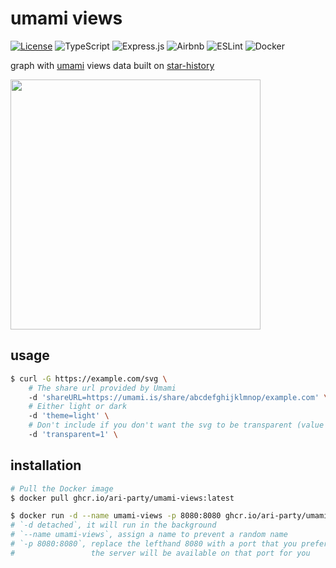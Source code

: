 # umami views

[![License](https://img.shields.io/github/license/ari-party/umami-views?style=for-the-badge)](./LICENSE)
![TypeScript](https://img.shields.io/badge/typescript-%23007ACC.svg?style=for-the-badge&logo=typescript&logoColor=white)
![Express.js](https://img.shields.io/badge/express.js-%23404d59.svg?style=for-the-badge&logo=express&logoColor=%2361DAFB)
![Airbnb](https://img.shields.io/badge/Airbnb-%23ff5a5f.svg?style=for-the-badge&logo=Airbnb&logoColor=white)
![ESLint](https://img.shields.io/badge/ESLint-4B3263?style=for-the-badge&logo=eslint&logoColor=white)
![Docker](https://img.shields.io/badge/docker-%230db7ed.svg?style=for-the-badge&logo=docker&logoColor=white)

graph with [umami](https://github.com/umami-software/umami) views data built on [star-history](https://github.com/star-history/star-history)

<img style="height: 400px" src="https://umami-views.astrid.exposed/svg?shareURL=https://eu.umami.is/share/LGazGOecbDtaIwDr/umami.is&theme=light" />

## usage

```bash
$ curl -G https://example.com/svg \
    # The share url provided by Umami
    -d 'shareURL=https://umami.is/share/abcdefghijklmnop/example.com' \
    # Either light or dark
    -d 'theme=light' \
    # Don't include if you don't want the svg to be transparent (value can be anything)
    -d 'transparent=1' \
```

## installation

```bash
# Pull the Docker image
$ docker pull ghcr.io/ari-party/umami-views:latest

$ docker run -d --name umami-views -p 8080:8080 ghcr.io/ari-party/umami-views:latest
# `-d detached`, it will run in the background
# `--name umami-views`, assign a name to prevent a random name
# `-p 8080:8080`, replace the lefthand 8080 with a port that you prefer,
#                 the server will be available on that port for you
```

